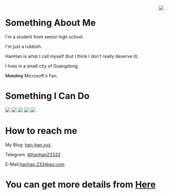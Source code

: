 <img align="right" src="https://github-readme-stats.vercel.app/api?username=HanHan233&show_icons=true&count_private=true" />

# Something About Me

I'm a student from senior high school.

I'm just a rubbish.

HanHan is what I call myself (but I think I don't really deserve it). 

I lives in a small city of Guangdong.

~~Makding~~ Microsoft's Fan.

# Something I Can Do
   ![](https://img.shields.io/badge/-HTML5-e34f26?style=flat-square&logo=HTML5&logoColor=fff)
   ![](https://img.shields.io/badge/-CSS3-359CD6?style=flat-square&logo=CSS3&logoColor=fff)
   ![](https://img.shields.io/badge/-JavaScript-FFDA3E?style=flat-square&logo=JavaScript&logoColor=fff)
   ![](https://img.shields.io/badge/-C%2b%2b-cc961c?style=flat-square&logo=C%2b%2b&logoColor=fff) 
   ![](https://img.shields.io/badge/-C-FFC0CB?style=flat-square&logo=C&logoColor=fff) 
# How to reach me
My Blog: [han-han.xyz](https://han-han.xyz/) .

Telegram: [@hanhan23333](https://t.me/hanhan23333) .

E-Mail:hanhan.233@qq.com

# You can get more details from [Here](https://han-han.xyz/about/)

<!---
HanHan233/HanHan233 is a ✨ special ✨ repository because its `README.md` (this file) appears on your GitHub profile.
You can click the Preview link to take a look at your changes.
--->
